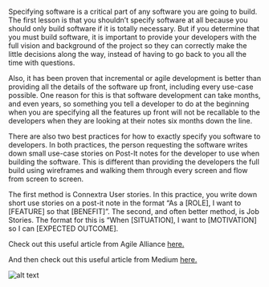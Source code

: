 Specifying software is a critical part of any software you are going to build.  The first lesson is that you shouldn’t specify software at all because you should only build software if it is totally necessary.  But if you determine that you must build software, it is important to provide your developers with the full vision and background of the project so they can correctly make the little decisions along the way, instead of having to go back to you all the time with questions.  

Also, it has been proven that incremental or agile development is better than providing all the details of the software up front, including every use-case possible.  One reason for this is that software development can take months, and even years, so something you tell a developer to do at the beginning when you are specifying all the features up front will not be recallable to the developers when they are looking at their notes six months down the line. 

There are also two best practices for how to exactly specify you software to developers.  In both practices, the person requesting the software writes down small use-case stories on Post-It notes for the developer to use when building the software.  This is different than providing the developers the full build using wireframes and walking them through every screen and flow from screen to screen.  

The first method is Connextra User stories.  In this practice, you write down short use stories on a post-it note in the format “As a [ROLE], I want to [FEATURE] so that [BENEFIT]”.  The second, and often better method, is Job Stories.  The format for this is “When [SITUATION], I want to [MOTIVATION] so I can [EXPECTED OUTCOME].

Check out this useful article from Agile Alliance
<a href="http://guide.agilealliance.org/guide/rolefeature.html">here.</a>

And then check out this useful article from Medium
<a href="https://medium.com/the-job-to-be-done/replacing-the-user-story-with-the-job-story-af7cdee10c27">here.</a>

![alt text](http://photosinbox.com/wp-content/uploads/2011/08/sticky-note.jpg "Note")
